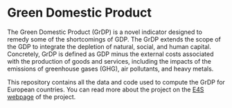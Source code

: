# Green Domestic Product

The Green Domestic Product (GrDP) is a novel indicator designed to remedy some of the shortcomings of GDP. 
The GrDP extends the scope of the GDP to integrate the depletion of natural, social, and human capital. 
Concretely, GrDP is defined as GDP minus the external costs associated with the production of goods and services, 
including the impacts of the emissions of greenhouse gases (GHG), air pollutants, and heavy metals.

This repository contains all the data and code used to compute the GrDP for European countries. 
You can read more about the project on the [E4S webpage](https://e4s.center/resources/reports/green-domestic-product/) of the project.